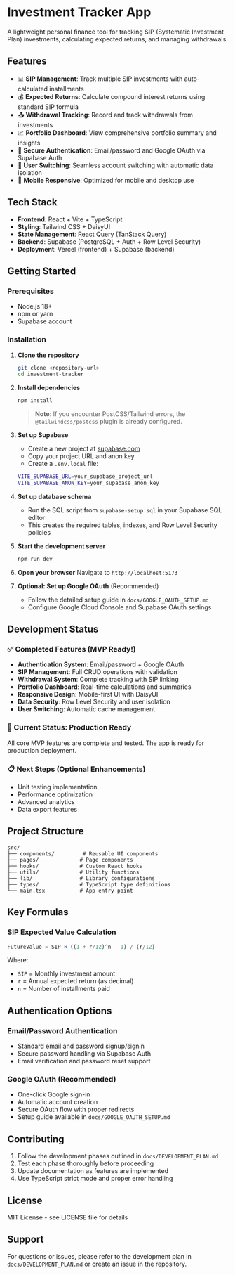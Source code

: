 # Investment Tracker App

A lightweight personal finance tool for tracking SIP (Systematic Investment Plan) investments, calculating expected returns, and managing withdrawals.

## Features

- 📊 **SIP Management**: Track multiple SIP investments with auto-calculated installments
- 💰 **Expected Returns**: Calculate compound interest returns using standard SIP formula
- 📤 **Withdrawal Tracking**: Record and track withdrawals from investments
- 📈 **Portfolio Dashboard**: View comprehensive portfolio summary and insights
- 🔐 **Secure Authentication**: Email/password and Google OAuth via Supabase Auth
- 👥 **User Switching**: Seamless account switching with automatic data isolation
- 📱 **Mobile Responsive**: Optimized for mobile and desktop use

## Tech Stack

- **Frontend**: React + Vite + TypeScript
- **Styling**: Tailwind CSS + DaisyUI
- **State Management**: React Query (TanStack Query)
- **Backend**: Supabase (PostgreSQL + Auth + Row Level Security)
- **Deployment**: Vercel (frontend) + Supabase (backend)

## Getting Started

### Prerequisites

- Node.js 18+ 
- npm or yarn
- Supabase account

### Installation

1. **Clone the repository**
   ```bash
   git clone <repository-url>
   cd investment-tracker
   ```

2. **Install dependencies**
   ```bash
   npm install
   ```
   
   > **Note**: If you encounter PostCSS/Tailwind errors, the `@tailwindcss/postcss` plugin is already configured.

3. **Set up Supabase**
   - Create a new project at [supabase.com](https://supabase.com)
   - Copy your project URL and anon key
   - Create a `.env.local` file:
   ```bash
   VITE_SUPABASE_URL=your_supabase_project_url
   VITE_SUPABASE_ANON_KEY=your_supabase_anon_key
   ```

4. **Set up database schema**
   - Run the SQL script from `supabase-setup.sql` in your Supabase SQL editor
   - This creates the required tables, indexes, and Row Level Security policies

5. **Start the development server**
   ```bash
   npm run dev
   ```

6. **Open your browser**
   Navigate to `http://localhost:5173`

7. **Optional: Set up Google OAuth** (Recommended)
   - Follow the detailed setup guide in `docs/GOOGLE_OAUTH_SETUP.md`
   - Configure Google Cloud Console and Supabase OAuth settings

## Development Status

### ✅ Completed Features (MVP Ready!)
- **Authentication System**: Email/password + Google OAuth
- **SIP Management**: Full CRUD operations with validation
- **Withdrawal System**: Complete tracking with SIP linking
- **Portfolio Dashboard**: Real-time calculations and summaries
- **Responsive Design**: Mobile-first UI with DaisyUI
- **Data Security**: Row Level Security and user isolation
- **User Switching**: Automatic cache management

### 🚀 Current Status: Production Ready
All core MVP features are complete and tested. The app is ready for production deployment.

### 📋 Next Steps (Optional Enhancements)
- Unit testing implementation
- Performance optimization
- Advanced analytics
- Data export features

## Project Structure

```
src/
├── components/         # Reusable UI components
├── pages/             # Page components
├── hooks/             # Custom React hooks
├── utils/             # Utility functions
├── lib/               # Library configurations
├── types/             # TypeScript type definitions
└── main.tsx           # App entry point
```

## Key Formulas

### SIP Expected Value Calculation
```typescript
FutureValue = SIP × ((1 + r/12)^n - 1) / (r/12)
```
Where:
- `SIP` = Monthly investment amount
- `r` = Annual expected return (as decimal)
- `n` = Number of installments paid

## Authentication Options

### Email/Password Authentication
- Standard email and password signup/signin
- Secure password handling via Supabase Auth
- Email verification and password reset support

### Google OAuth (Recommended)
- One-click Google sign-in
- Automatic account creation
- Secure OAuth flow with proper redirects
- Setup guide available in `docs/GOOGLE_OAUTH_SETUP.md`

## Contributing

1. Follow the development phases outlined in `docs/DEVELOPMENT_PLAN.md`
2. Test each phase thoroughly before proceeding
3. Update documentation as features are implemented
4. Use TypeScript strict mode and proper error handling

## License

MIT License - see LICENSE file for details

## Support

For questions or issues, please refer to the development plan in `docs/DEVELOPMENT_PLAN.md` or create an issue in the repository.